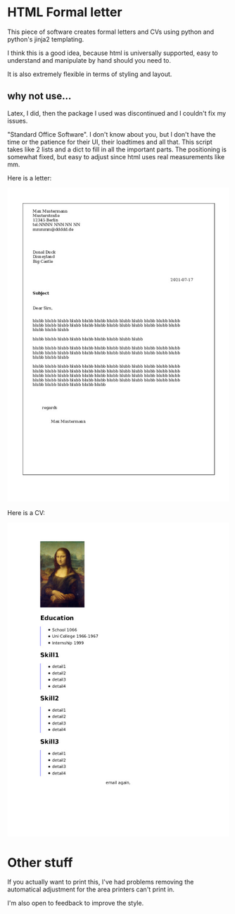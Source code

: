 
HTML Formal letter
=======

This piece of software creates formal letters and CVs using python and python's jinja2 templating.

I think this is a good idea, because html is universally supported, easy to understand and manipulate by hand should you need to.

It is also extremely flexible in terms of styling and layout.

why not use...
---------

Latex, I did, then the package I used was discontinued and I couldn't fix my issues.

"Standard Office Software". I don't know about you, but I don't have the time or the patience for their UI, their loadtimes and all that. This script takes like 2 lists and a dict to fill in all the important parts. The positioning is somewhat fixed, but easy to adjust since html uses real measurements like mm.

Here is a letter:

![See1](./demoletter.jpg)

Here is a CV:

![See2](./demoCV.jpg)


Other stuff
=======

If you actually want to print this, I've had problems removing the automatical adjustment for the area printers can't print in.

I'm also open to feedback to improve the style.
